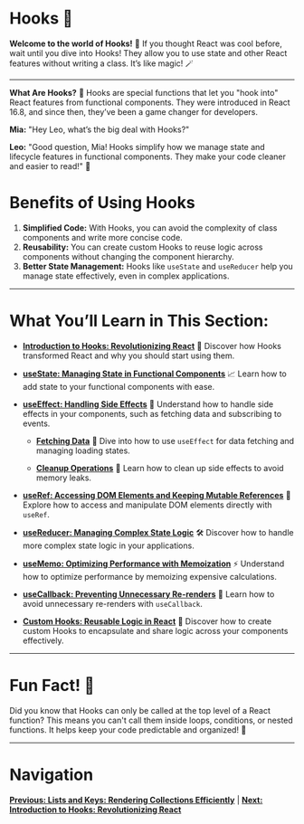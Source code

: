 # Hooks 🔄

**Welcome to the world of Hooks!** 🌟
If you thought React was cool before, wait until you dive into Hooks! They allow you to use state and other React features without writing a class. It’s like magic! 🪄

---

**What Are Hooks?** 🤔
Hooks are special functions that let you "hook into" React features from functional components. They were introduced in React 16.8, and since then, they’ve been a game changer for developers.

**Mia:** "Hey Leo, what’s the big deal with Hooks?"

**Leo:** "Good question, Mia! Hooks simplify how we manage state and lifecycle features in functional components. They make your code cleaner and easier to read!" 📖

# Benefits of Using Hooks

1. **Simplified Code:** With Hooks, you can avoid the complexity of class components and write more concise code.
2. **Reusability:** You can create custom Hooks to reuse logic across components without changing the component hierarchy.
3. **Better State Management:** Hooks like `useState` and `useReducer` help you manage state effectively, even in complex applications.

---

# What You’ll Learn in This Section:

- **[Introduction to Hooks: Revolutionizing React](./introduction-to-hooks.md)** 🔄
  Discover how Hooks transformed React and why you should start using them.

- **[useState: Managing State in Functional Components](./useState.md)** 📈
  Learn how to add state to your functional components with ease.

- **[useEffect: Handling Side Effects](./useEffect.md)** 🌊
  Understand how to handle side effects in your components, such as fetching data and subscribing to events.

  - **[Fetching Data](./fetching-data.md)** 📡
    Dive into how to use `useEffect` for data fetching and managing loading states.

  - **[Cleanup Operations](./cleanup-operations.md)** 🧹
    Learn how to clean up side effects to avoid memory leaks.

- **[useRef: Accessing DOM Elements and Keeping Mutable References](./useRef.md)** 🔗
  Explore how to access and manipulate DOM elements directly with `useRef`.

- **[useReducer: Managing Complex State Logic](./useReducer.md)** 🛠️
  Discover how to handle more complex state logic in your applications.

- **[useMemo: Optimizing Performance with Memoization](./useMemo.md)** ⚡
  Understand how to optimize performance by memoizing expensive calculations.

- **[useCallback: Preventing Unnecessary Re-renders](./useCallback.md)** 🔁
  Learn how to avoid unnecessary re-renders with `useCallback`.

- **[Custom Hooks: Reusable Logic in React](./custom-hooks.md)** 🔁
  Discover how to create custom Hooks to encapsulate and share logic across your components effectively.

---

# Fun Fact! 🎉
Did you know that Hooks can only be called at the top level of a React function? This means you can't call them inside loops, conditions, or nested functions. It helps keep your code predictable and organized! 🧩

---

# Navigation

**[Previous: Lists and Keys: Rendering Collections Efficiently](../JSX/lists-and-keys.md)** | **[Next: Introduction to Hooks: Revolutionizing React](./introduction-to-hooks.md)**
